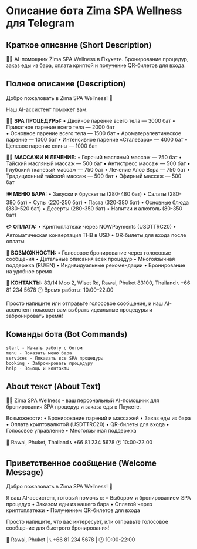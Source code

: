 # Описание бота Zima SPA Wellness для Telegram

## Краткое описание (Short Description)
🧖‍♀️ AI-помощник Zima SPA Wellness в Пхукете. Бронирование процедур, заказ еды из бара, оплата криптой и получение QR-билетов для входа.

## Полное описание (Description)
Добро пожаловать в Zima SPA Wellness! 🌿

Наш AI-ассистент поможет вам:

🧖‍♀️ **SPA ПРОЦЕДУРЫ:**
• Двойное парение всего тела — 3000 бат
• Приватное парение всего тела — 2000 бат  
• Основное парение всего тела — 1500 бат
• Ароматерапевтическое парение — 1000 бат
• Интенсивное парение «Сталевара» — 4000 бат
• Целевое парение спины — 1000 бат

💆‍♀️ **МАССАЖИ И ЛЕЧЕНИЕ:**
• Горячий масляный массаж — 750 бат
• Тайский масляный массаж — 500 бат
• Антистресс массаж — 500 бат
• Глубокий тканевый массаж — 750 бат
• Лечение Алоэ Вера — 750 бат
• Традиционный тайский массаж — 500 бат
• Эфирный массаж — 500 бат

🍽️ **МЕНЮ БАРА:**
• Закуски и брускетты (280-480 бат)
• Салаты (280-380 бат)
• Супы (220-250 бат)
• Паста (320-380 бат)
• Основные блюда (380-520 бат)
• Десерты (280-350 бат)
• Напитки и алкоголь (80-350 бат)

💳 **ОПЛАТА:**
• Криптоплатежи через NOWPayments (USDTTRC20)
• Автоматическая конвертация THB в USD
• QR-билеты для входа после оплаты

🎯 **ВОЗМОЖНОСТИ:**
• Голосовое бронирование через голосовые сообщения
• Детальные описания всех процедур
• Многоязычная поддержка (RU/EN)
• Индивидуальные рекомендации
• Бронирование на удобное время

📍 **КОНТАКТЫ:**
83/14 Moo 2, Wiset Rd, Rawai, Phuket 83100, Thailand
📞 +66 81 234 5678
🕐 Время работы: 10:00–22:00

Просто напишите или отправьте голосовое сообщение, и наш AI-ассистент поможет вам выбрать идеальные процедуры и забронировать время!

## Команды бота (Bot Commands)
```
start - Начать работу с ботом
menu - Показать меню бара
services - Показать все SPA процедуры
booking - Забронировать процедуру
help - Помощь и контакты
```

## About текст (About Text)
🧖‍♀️ Zima SPA Wellness - ваш персональный AI-помощник для бронирования SPA процедур и заказа еды в Пхукете.

Возможности:
• Бронирование парений и массажей
• Заказ еды из бара
• Оплата криптовалютой (USDTTRC20)
• QR-билеты для входа
• Голосовое управление
• Многоязычная поддержка

📍 Rawai, Phuket, Thailand
📞 +66 81 234 5678
🕐 10:00-22:00

## Приветственное сообщение (Welcome Message)
Добро пожаловать в Zima SPA Wellness! 🌿

Я ваш AI-ассистент, готовый помочь с:
• Выбором и бронированием SPA процедур
• Заказом еды из нашего бара
• Оплатой через криптоплатежи
• Получением QR-билетов для входа

Просто напишите, что вас интересует, или отправьте голосовое сообщение для быстрого бронирования!

📍 Rawai, Phuket | 📞 +66 81 234 5678 | 🕐 10:00-22:00
